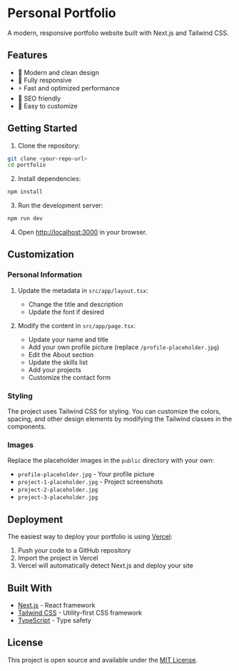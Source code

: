 # Personal Portfolio

A modern, responsive portfolio website built with Next.js and Tailwind CSS.

## Features

- 🎨 Modern and clean design
- 📱 Fully responsive
- ⚡ Fast and optimized performance
- 🎯 SEO friendly
- 📝 Easy to customize

## Getting Started

1. Clone the repository:
```bash
git clone <your-repo-url>
cd portfolio
```

2. Install dependencies:
```bash
npm install
```

3. Run the development server:
```bash
npm run dev
```

4. Open [http://localhost:3000](http://localhost:3000) in your browser.

## Customization

### Personal Information

1. Update the metadata in `src/app/layout.tsx`:
   - Change the title and description
   - Update the font if desired

2. Modify the content in `src/app/page.tsx`:
   - Update your name and title
   - Add your own profile picture (replace `/profile-placeholder.jpg`)
   - Edit the About section
   - Update the skills list
   - Add your projects
   - Customize the contact form

### Styling

The project uses Tailwind CSS for styling. You can customize the colors, spacing, and other design elements by modifying the Tailwind classes in the components.

### Images

Replace the placeholder images in the `public` directory with your own:
- `profile-placeholder.jpg` - Your profile picture
- `project-1-placeholder.jpg` - Project screenshots
- `project-2-placeholder.jpg`
- `project-3-placeholder.jpg`

## Deployment

The easiest way to deploy your portfolio is using [Vercel](https://vercel.com):

1. Push your code to a GitHub repository
2. Import the project in Vercel
3. Vercel will automatically detect Next.js and deploy your site

## Built With

- [Next.js](https://nextjs.org/) - React framework
- [Tailwind CSS](https://tailwindcss.com/) - Utility-first CSS framework
- [TypeScript](https://www.typescriptlang.org/) - Type safety

## License

This project is open source and available under the [MIT License](LICENSE).
